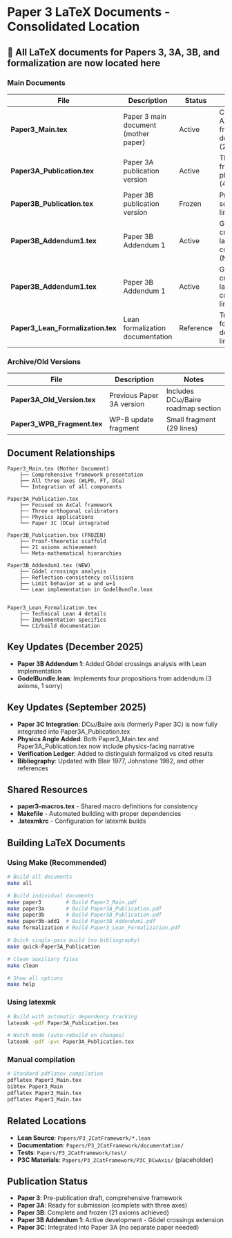 # Paper 3 LaTeX Documents - Consolidated Location

## 📍 All LaTeX documents for Papers 3, 3A, 3B, and formalization are now located here

### Main Documents

| File | Description | Status | Notes |
|------|-------------|--------|-------|
| **Paper3_Main.tex** | Paper 3 main document (mother paper) | Active | Comprehensive AxCal framework document (2112 lines) |
| **Paper3A_Publication.tex** | Paper 3A publication version | Active | Three-axis framework with physics angle (472 lines) |
| **Paper3B_Publication.tex** | Paper 3B publication version | Frozen | Proof-theoretic scaffold (348 lines) |
| **Paper3B_Addendum1.tex** | Paper 3B Addendum 1 | Active | Gödel crossings and ladder collisions (NEW) |
| **Paper3B_Addendum1.tex** | Paper 3B Addendum 1 | Active | Gödel crossings and ladder collisions (315 lines) |
| **Paper3_Lean_Formalization.tex** | Lean formalization documentation | Reference | Technical formalization details (989 lines) |

### Archive/Old Versions

| File | Description | Notes |
|------|-------------|-------|
| **Paper3A_Old_Version.tex** | Previous Paper 3A version | Includes DCω/Baire roadmap section |
| **Paper3_WPB_Fragment.tex** | WP-B update fragment | Small fragment (29 lines) |

## Document Relationships

```
Paper3_Main.tex (Mother Document)
    ├── Comprehensive framework presentation
    ├── All three axes (WLPO, FT, DCω)
    └── Integration of all components

Paper3A_Publication.tex
    ├── Focused on AxCal framework
    ├── Three orthogonal calibrators
    ├── Physics applications
    └── Paper 3C (DCω) integrated

Paper3B_Publication.tex (FROZEN)
    ├── Proof-theoretic scaffold
    ├── 21 axioms achievement
    └── Meta-mathematical hierarchies

Paper3B_Addendum1.tex (NEW)
    ├── Gödel crossings analysis
    ├── Reflection-consistency collisions  
    ├── Limit behavior at ω and ω+1
    └── Lean implementation in GodelBundle.lean


Paper3_Lean_Formalization.tex
    ├── Technical Lean 4 details
    ├── Implementation specifics
    └── CI/build documentation
```

## Key Updates (December 2025)

- **Paper 3B Addendum 1**: Added Gödel crossings analysis with Lean implementation
- **GodelBundle.lean**: Implements four propositions from addendum (3 axioms, 1 sorry)

## Key Updates (September 2025)

- **Paper 3C Integration**: DCω/Baire axis (formerly Paper 3C) is now fully integrated into Paper3A_Publication.tex
- **Physics Angle Added**: Both Paper3_Main.tex and Paper3A_Publication.tex now include physics-facing narrative
- **Verification Ledger**: Added to distinguish formalized vs cited results
- **Bibliography**: Updated with Blair 1977, Johnstone 1982, and other references

## Shared Resources

- **paper3-macros.tex** - Shared macro definitions for consistency
- **Makefile** - Automated building with proper dependencies  
- **.latexmkrc** - Configuration for latexmk builds

## Building LaTeX Documents

### Using Make (Recommended)
```bash
# Build all documents
make all

# Build individual documents
make paper3        # Build Paper3_Main.pdf
make paper3a       # Build Paper3A_Publication.pdf
make paper3b       # Build Paper3B_Publication.pdf
make paper3b-add1  # Build Paper3B_Addendum1.pdf
make formalization # Build Paper3_Lean_Formalization.pdf

# Quick single-pass build (no bibliography)
make quick-Paper3A_Publication

# Clean auxiliary files
make clean

# Show all options
make help
```

### Using latexmk
```bash
# Build with automatic dependency tracking
latexmk -pdf Paper3A_Publication.tex

# Watch mode (auto-rebuild on changes)
latexmk -pdf -pvc Paper3A_Publication.tex
```

### Manual compilation
```bash
# Standard pdflatex compilation
pdflatex Paper3_Main.tex
bibtex Paper3_Main
pdflatex Paper3_Main.tex
pdflatex Paper3_Main.tex
```

## Related Locations

- **Lean Source**: `Papers/P3_2CatFramework/*.lean`
- **Documentation**: `Papers/P3_2CatFramework/documentation/`
- **Tests**: `Papers/P3_2CatFramework/test/`
- **P3C Materials**: `Papers/P3_2CatFramework/P3C_DCwAxis/` (placeholder)

## Publication Status

- **Paper 3**: Pre-publication draft, comprehensive framework
- **Paper 3A**: Ready for submission (complete with three axes)
- **Paper 3B**: Complete and frozen (21 axioms achieved)
- **Paper 3B Addendum 1**: Active development - Gödel crossings extension
- **Paper 3C**: Integrated into Paper 3A (no separate paper needed)